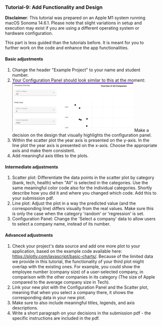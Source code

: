 ### Tutorial-9: Add Functionality and Design
**Disclaimer**: This tutorial was prepared on an Apple M1 system running macOS Sonoma 14.6.1. Please note that slight variations in setup and execution may exist if you are using a different operating system or hardware configuration. 

This part is less guided than the tutorials before. It is meant for you to further work on the code and enhance the app functionalities. 

#### Basic adjustments
1. Change the header "Example Project" to your name and student number.
2. Your Configuration Panel should look similar to this at the moment: <img src="9_configurationPanel23.png" alt="drawing" width="400"/> 
Make a decision on the design that visually highlights the configuration panel. 
3. Within the scatter plot the year axis is presented on the y-axis. In the line plot the year axis is presented on the x-axis. Choose the appropriate axis and make them consistent.
4. Add meaningful axis titles to the plots. 

#### Intermediate adjustments
1. Scatter plot: Differentiate the data points in the scatter plot by category (bank, tech, health) when "All" is selected in the categories. Use the same meaningful color code also for the individual categories. Shortly describe how you did it and where you changed which code. Add this to your submission pdf. 
2. Line plot: Adjust the plot in a way the predicted value (and the corresponding line) differs visually from the real values. Make sure this is only the case when the category 'random' or 'regression' is set.
3. Configuration Panel: Change the 'Select a company' data to allow users to select a company name, instead of its number.

#### Advanced adjustments
1. Check your project's data source and add one more plot to your application, based on the example code available here:  https://plotly.com/javascript/basic-charts/. Because of the limited data we provide in this tutorial, the functionality of your third plot might overlap with the existing ones.
   For example, you could show the employee number (company size) of a user-selected company, in comparison with the other companies in its category (The size of Apple compared to the average company size in Tech). 
2. Link your new plot with the Configuration Panel and the Scatter plot, meaning that when you select a company there, it shows the corresponding data in your new plot.
3. Make sure to also include meaningful titles, legends, and axis descriptions. 
4. Write a short paragraph on your decisions in the submission pdf - the specific instructions are included in the pdf. 

